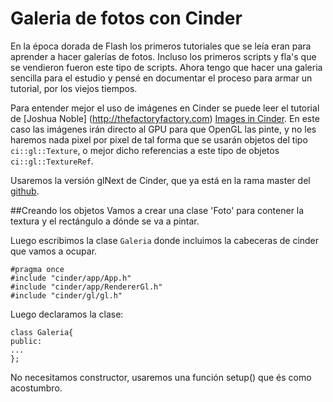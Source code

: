 Galeria de fotos con Cinder
===========================

En la época dorada de Flash los primeros tutoriales que se leía eran para aprender a hacer galerías de fotos. Incluso los primeros scripts y fla's que se vendieron fueron este tipo de scripts. Ahora tengo que hacer una galeria sencilla para el estudio y pensé en documentar el proceso para armar un tutorial, por los viejos tiempos.

Para entender mejor el uso de imágenes en Cinder se puede leer el  tutorial de [Joshua Noble] (http://thefactoryfactory.com) [Images in Cinder](http://www.creativeapplications.net/tutorials/images-in-cinder-tutorials-cinder/). En este caso las imágenes irán directo al GPU para que OpenGL las pinte, y no les haremos nada pixel por pixel de tal forma que se usarán objetos del tipo `ci::gl::Texture`, o mejor dicho referencias a este tipo de objetos `ci::gl::TextureRef`.

Usaremos la versión glNext de Cinder, que ya está en la rama master del [github](https://github.com/cinder/Cinder).

##Creando los objetos 
Vamos a crear una clase 'Foto' para contener la textura y el rectángulo a dónde se va a pintar.

Luego escribimos la clase `Galeria` donde incluimos la cabeceras de cinder que vamos a ocupar.

	#pragma once
	#include "cinder/app/App.h"
	#include "cinder/app/RendererGl.h"
	#include "cinder/gl/gl.h"

Luego declaramos la clase:

	class Galeria{
	public:
	...
	};
No necesitamos constructor, usaremos una función setup() que és como acostumbro.
